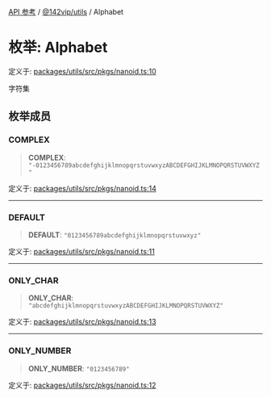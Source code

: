[API 参考](../../../index.md) / [@142vip/utils](../index.md) / Alphabet

# 枚举: Alphabet

定义于: [packages/utils/src/pkgs/nanoid.ts:10](https://github.com/142vip/core-x/blob/d7c32a4c72e7e50fa8291351a2283aaafcc1d8c3/packages/utils/src/pkgs/nanoid.ts#L10)

字符集

## 枚举成员

### COMPLEX

> **COMPLEX**: `"-0123456789abcdefghijklmnopqrstuvwxyzABCDEFGHIJKLMNOPQRSTUVWXYZ"`

定义于: [packages/utils/src/pkgs/nanoid.ts:14](https://github.com/142vip/core-x/blob/d7c32a4c72e7e50fa8291351a2283aaafcc1d8c3/packages/utils/src/pkgs/nanoid.ts#L14)

***

### DEFAULT

> **DEFAULT**: `"0123456789abcdefghijklmnopqrstuvwxyz"`

定义于: [packages/utils/src/pkgs/nanoid.ts:11](https://github.com/142vip/core-x/blob/d7c32a4c72e7e50fa8291351a2283aaafcc1d8c3/packages/utils/src/pkgs/nanoid.ts#L11)

***

### ONLY\_CHAR

> **ONLY\_CHAR**: `"abcdefghijklmnopqrstuvwxyzABCDEFGHIJKLMNOPQRSTUVWXYZ"`

定义于: [packages/utils/src/pkgs/nanoid.ts:13](https://github.com/142vip/core-x/blob/d7c32a4c72e7e50fa8291351a2283aaafcc1d8c3/packages/utils/src/pkgs/nanoid.ts#L13)

***

### ONLY\_NUMBER

> **ONLY\_NUMBER**: `"0123456789"`

定义于: [packages/utils/src/pkgs/nanoid.ts:12](https://github.com/142vip/core-x/blob/d7c32a4c72e7e50fa8291351a2283aaafcc1d8c3/packages/utils/src/pkgs/nanoid.ts#L12)
